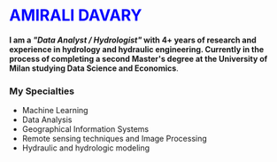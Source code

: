 # <span style="color:blue">AMIRALI DAVARY</span>


**I am a ***"Data Analyst / Hydrologist"*** with 4+ years of research and experience in hydrology and hydraulic engineering. Currently in the process of completing a second Master's degree at the University of Milan studying Data Science and Economics**.

### My Specialties
- Machine Learning
- Data Analysis
- Geographical Information Systems
- Remote sensing techniques and Image Processing
- Hydraulic and hydrologic modeling
